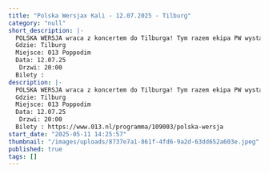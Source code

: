 ```yaml
---
title: "Polska Wersjax Kali - 12.07.2025 - Tilburg"
category: "null"
short_description: |-
  POLSKA WERSJA wraca z koncertem do Tilburga! Tym razem ekipa PW wystąpi w pełym składzie, czyli duet Hinol i Jano wraz DJ Lemem 12 lipca w mega klubie 013 Poppodim!
  Gdzie: Tilburg
  Miejsce: 013 Poppodim
  Data: 12.07.25
   Drzwi: 20:00
  Bilety :
description: |-
  POLSKA WERSJA wraca z koncertem do Tilburga! Tym razem ekipa PW wystąpi w pełym składzie, czyli duet Hinol i Jano wraz DJ Lemem 12 lipca w mega klubie 013 Poppodim!
  Gdzie: Tilburg
  Miejsce: 013 Poppodim
  Data: 12.07.25
   Drzwi: 20:00
  Bilety : https://www.013.nl/programma/109003/polska-wersja
start_date: "2025-05-11 14:25:57"
thumbnail: "/images/uploads/8737e7a1-861f-4fd6-9a2d-63dd652a603e.jpeg"
published: true
tags: []
---
```

